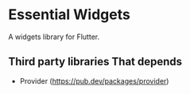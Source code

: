 # Essential Widgets

A widgets library for Flutter.

## Third party libraries That depends
- Provider (https://pub.dev/packages/provider)

